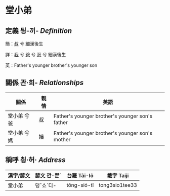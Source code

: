 # 堂小弟
## 定義 딍-끼- _Definition_
簡：[叔](member11.md) 兮 細漢後生

詳：[我](member1.md) 兮 [爸](member2.md) 兮 [哥](member11.md) 兮 細漢後生

英：Father's younger brother's younger son

## 關係 관·희- _Relationships_

關係 | 親情 | 英語
--- | --- | --- 
堂小弟 兮 爸 | [叔](member11.md) | Father's younger brother's younger son's father
堂小弟 兮 媽 | [嬸](member34.md) | Father's younger brother's younger son's mother


## 稱呼 칑·허· _Address_

漢字/諺文 | 諺文 깐-뿐ˆ | 台羅 Tâi-lô | 戴字 Taiji
--- | --- | --- | --- 
堂小弟 | 덩ˆ쇼ˊ디- | tông-sió-tī | tong3sio1tee33 
